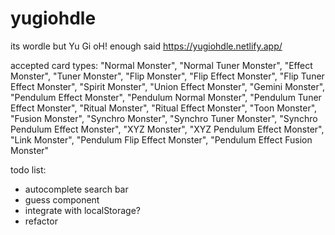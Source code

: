 # yugiohdle

its wordle but Yu Gi oH! enough said
https://yugiohdle.netlify.app/

accepted card types:
"Normal Monster",
"Normal Tuner Monster",
"Effect Monster",
"Tuner Monster",
"Flip Monster",
"Flip Effect Monster",
"Flip Tuner Effect Monster",
"Spirit Monster",
"Union Effect Monster",
"Gemini Monster",
"Pendulum Effect Monster",
"Pendulum Normal Monster",
"Pendulum Tuner Effect Monster",
"Ritual Monster",
"Ritual Effect Monster",
"Toon Monster",
"Fusion Monster",
"Synchro Monster",
"Synchro Tuner Monster",
"Synchro Pendulum Effect Monster",
"XYZ Monster",
"XYZ Pendulum Effect Monster",
"Link Monster",
"Pendulum Flip Effect Monster",
"Pendulum Effect Fusion Monster"

todo list:

-   autocomplete search bar
-   guess component
-   integrate with localStorage?
-   refactor
